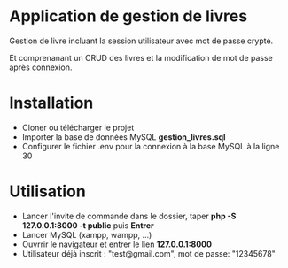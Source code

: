 <h1>Application de gestion de livres</h1>
<p>Gestion de livre incluant la session utilisateur avec mot de passe crypté.</p>
<p>Et comprenanant un CRUD des livres et la modification de mot de passe après connexion.</p>

<h1>Installation</h1>
<ul>
  <li>Cloner ou télécharger le projet</li>
  <li>Importer la base de données MySQL <strong>gestion_livres.sql</strong></li>
  <li>Configurer le fichier .env pour la connexion à la base MySQL à la ligne 30</li>
</ul>

<h1>Utilisation</h1>
<ul>
  <li>Lancer l'invite de commande dans le dossier, taper <strong>php -S 127.0.0.1:8000 -t public</strong> puis <strong>Entrer</strong></li>
  <li>Lancer MySQL (xampp, wampp, ...)</li>
  <li>Ouvrrir le navigateur et entrer le lien <strong>127.0.0.1:8000</strong></li>
  <li>Utilisateur déjà inscrit : "test@gmail.com", mot de passe: "12345678"</li>
</ul>
